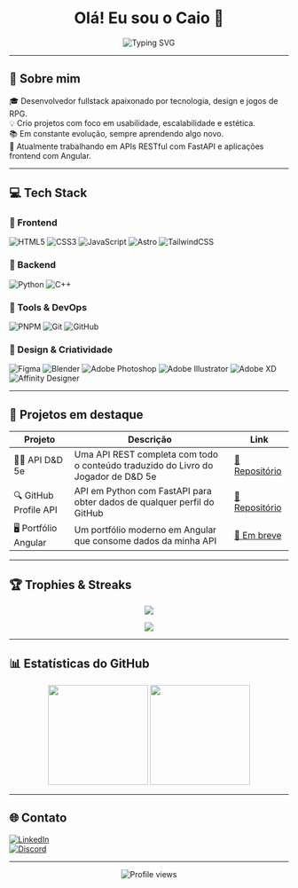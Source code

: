 <h1 align="center">Olá! Eu sou o Caio 👋</h1>

<p align="center">
  <img src="https://readme-typing-svg.herokuapp.com?font=Fira+Code&size=22&pause=1000&center=true&vCenter=true&width=435&lines=Desenvolvedor+Fullstack;Apaixonado+por+tecnologia+e+design;Sempre+aprendendo+coisas+novas!" alt="Typing SVG" />
</p>


---

## 🚀 Sobre mim

🎓 Desenvolvedor fullstack apaixonado por tecnologia, design e jogos de RPG.  
💡 Crio projetos com foco em usabilidade, escalabilidade e estética.  
📚 Em constante evolução, sempre aprendendo algo novo.  
🎯 Atualmente trabalhando em APIs RESTful com FastAPI e aplicações frontend com Angular.

---

## 💻 Tech Stack

### 🔹 Frontend

![HTML5](https://img.shields.io/badge/html5-%23E34F26.svg?style=for-the-badge&logo=html5&logoColor=white)
![CSS3](https://img.shields.io/badge/css3-%231572B6.svg?style=for-the-badge&logo=css3&logoColor=white)
![JavaScript](https://img.shields.io/badge/javascript-%23323330.svg?style=for-the-badge&logo=javascript&logoColor=%23F7DF1E)
![Astro](https://img.shields.io/badge/astro-%232C2052.svg?style=for-the-badge&logo=astro&logoColor=white)
![TailwindCSS](https://img.shields.io/badge/tailwindcss-%2338B2AC.svg?style=for-the-badge&logo=tailwind-css&logoColor=white)

### 🔹 Backend

![Python](https://img.shields.io/badge/python-%233670A0.svg?style=for-the-badge&logo=python&logoColor=ffdd54)
![C++](https://img.shields.io/badge/c++-%2300599C.svg?style=for-the-badge&logo=c%2B%2B&logoColor=white)

### 🔹 Tools & DevOps

![PNPM](https://img.shields.io/badge/pnpm-%234a4a4a.svg?style=for-the-badge&logo=pnpm&logoColor=f69220)
![Git](https://img.shields.io/badge/git-%23F05033.svg?style=for-the-badge&logo=git&logoColor=white)
![GitHub](https://img.shields.io/badge/github-%23121011.svg?style=for-the-badge&logo=github&logoColor=white)

### 🎨 Design & Criatividade

![Figma](https://img.shields.io/badge/figma-%23F24E1E.svg?style=for-the-badge&logo=figma&logoColor=white)
![Blender](https://img.shields.io/badge/blender-%23F5792A.svg?style=for-the-badge&logo=blender&logoColor=white)
![Adobe Photoshop](https://img.shields.io/badge/adobe%20photoshop-%2331A8FF.svg?style=for-the-badge&logo=adobe%20photoshop&logoColor=white)
![Adobe Illustrator](https://img.shields.io/badge/adobe%20illustrator-%23FF9A00.svg?style=for-the-badge&logo=adobe%20illustrator&logoColor=white)
![Adobe XD](https://img.shields.io/badge/Adobe%20XD-470137?style=for-the-badge&logo=Adobe%20XD&logoColor=#FF61F6)
![Affinity Designer](https://img.shields.io/badge/affinity%20designer-%231B72BE.svg?style=for-the-badge&logo=affinity-designer&logoColor=white)

---

## 🧩 Projetos em destaque

| Projeto               | Descrição                                                                         | Link                                                               |
| --------------------- | --------------------------------------------------------------------------------- | ------------------------------------------------------------------ |
| 🧙‍♂️ API D&D 5e         | Uma API REST completa com todo o conteúdo traduzido do Livro do Jogador de D&D 5e | [🔗 Repositório](https://github.com/augustCaio/dnd_api)            |
| 🔍 GitHub Profile API | API em Python com FastAPI para obter dados de qualquer perfil do GitHub           | [🔗 Repositório](https://github.com/augustCaio/github-profile-api) |
| 🖥️ Portfólio Angular  | Um portfólio moderno em Angular que consome dados da minha API                    | [🔗 Em breve](#)                                                   |

---

## 🏆 Trophies & Streaks

<p align="center">
  <img src="https://github-profile-trophy.vercel.app/?username=augustCaio&theme=dracula&row=1&column=6"/>
</p>

<p align="center">
  <img src="https://github-readme-streak-stats.herokuapp.com?user=augustCaio&theme=dracula&date_format=M%20j%5B%2C%20Y%5D"/>
</p>

---

## 📊 Estatísticas do GitHub

<p align="center">
  <img height="180em" src="https://github-readme-stats.vercel.app/api?username=augustCaio&show_icons=true&theme=dracula&count_private=true"/>
  <img height="180em" src="https://github-readme-stats.vercel.app/api/top-langs/?username=augustCaio&layout=compact&theme=dracula"/>
</p>

---

## 🌐 Contato

[![LinkedIn](https://img.shields.io/badge/LinkedIn-%230077B5.svg?logo=linkedin&logoColor=white)](https://linkedin.com/in/augustcaio)  
[![Discord](https://img.shields.io/badge/Discord-%237289DA.svg?logo=discord&logoColor=white)](https://discord.gg/caiolyonne)

---

<p align="center">
  <img src="https://komarev.com/ghpvc/?username=augustCaio&style=flat-square&color=blue" alt="Profile views" />
</p>
